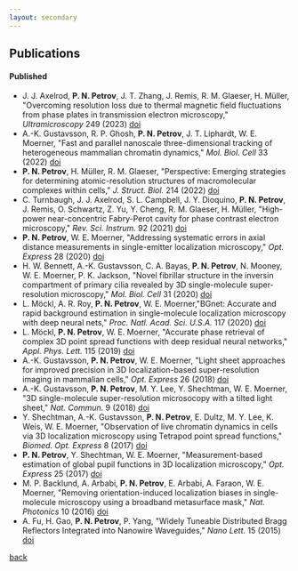 ```yaml
---
layout: secondary
---
```


## Publications

#### Published

* J. J. Axelrod, **P. N. Petrov**, J. T. Zhang, J. Remis, R. M. Glaeser, H. Müller, "Overcoming resolution loss due to thermal magnetic field fluctuations from phase plates in transmission electron microscopy," _Ultramicroscopy_ 249 (2023) <a href="https://doi.org/10.1016/j.ultramic.2023.113730" target="_blank">doi</a>
* A.-K. Gustavsson, R. P. Ghosh, **P. N. Petrov**, J. T. Liphardt, W. E. Moerner, "Fast and parallel nanoscale three-dimensional tracking of heterogeneous mammalian chromatin dynamics," _Mol. Biol. Cell_ 33 (2022) <a href="https://doi.org/10.1091/mbc.E21-10-0514" target="_blank">doi</a>
* **P. N. Petrov**, H. Müller, R. M. Glaeser, "Perspective: Emerging strategies for determining atomic-resolution structures of macromolecular complexes within cells," _J. Struct. Biol._ 214 (2022) <a href="https://doi.org/10.1016/j.jsb.2021.107827" target="_blank">doi</a>
* C. Turnbaugh, J. J. Axelrod, S. L. Campbell, J. Y. Dioquino, **P. N. Petrov**, J. Remis, O. Schwartz, Z. Yu, Y. Cheng, R. M. Glaeser, H. Müller, "High-power near-concentric Fabry-Perot cavity for phase contrast electron microscopy," _Rev. Sci. Instrum._ 92 (2021) <a href="https://doi.org/10.1063/5.0045496" target="_blank">doi</a>
* **P. N. Petrov**, W. E. Moerner, "Addressing systematic errors in axial distance measurements in single-emitter localization microscopy," _Opt. Express_ 28 (2020) <a href="https://doi.org/10.1364/OE.391496" target="_blank">doi</a>
* H. W. Bennett, A.-K. Gustavsson, C. A. Bayas, **P. N. Petrov**, N. Mooney, W. E. Moerner, P. K. Jackson, "Novel fibrillar structure in the inversin compartment of primary cilia revealed by 3D single-molecule super-resolution microscopy," _Mol. Biol. Cell_ 31 (2020) <a href="https://doi.org/10.1091/mbc.E19-09-0499" target="_blank">doi</a>
* L. Möckl, A. R. Roy, **P. N. Petrov**, W. E. Moerner,"BGnet: Accurate and rapid background estimation in single-molecule localization microscopy with deep neural nets," _Proc. Natl. Acad. Sci. U.S.A._ 117 (2020) <a href="https://doi.org/10.1073/pnas.1916219117" target="_blank">doi</a>
* L. Möckl, **P. N. Petrov**, W. E. Moerner, "Accurate phase retrieval of complex 3D point spread functions with deep residual neural networks," _Appl. Phys. Lett._ 115 (2019) <a href="https://doi.org/10.1063/1.5125252" target="_blank">doi</a>
* A.-K. Gustavsson, **P. N. Petrov**, W. E. Moerner, "Light sheet approaches for improved precision in 3D localization-based super-resolution imaging in mammalian cells," _Opt. Express_ 26 (2018) <a href="https://doi.org/10.1364/OE.26.013122" target="_blank">doi</a>
* A.-K. Gustavsson, **P. N. Petrov**, M. Y. Lee, Y. Shechtman, W. E. Moerner, "3D single-molecule super-resolution microsocopy with a tilted light sheet," _Nat. Commun._ 9 (2018) <a href="https://doi.org/10.1038/s41467-017-02563-4" target="_blank">doi</a>
* Y. Shechtman, A.-K. Gustavsson, **P. N. Petrov**, E. Dultz, M. Y. Lee, K. Weis, W. E. Moerner, "Observation of live chromatin dynamics in cells via 3D localization microscopy using Tetrapod point spread functions," _Biomed. Opt. Express_ 8 (2017) <a href="https://doi.org/10.1364/BOE.8.005735" target="_blank">doi</a>
* **P. N. Petrov**, Y. Shechtman, W. E. Moerner, "Measurement-based estimation of global pupil functions in 3D localization microscopy," _Opt. Express_ 25 (2017) <a href="http://doi.org/10.1364/oe.25.007945" target="_blank">doi</a>
* M. P. Backlund, A. Arbabi, **P. N. Petrov**, E. Arbabi, A. Faraon, W. E. Moerner, "Removing orientation-induced localization biases in single-molecule microscopy using a broadband metasurface mask," _Nat. Photonics_ 10 (2016) <a href="http://doi.org/10.1038/nphoton.2016.93" target="_blank">doi</a>
* A. Fu, H. Gao, **P. N. Petrov**, P. Yang, "Widely Tuneable Distributed Bragg Reflectors Integrated into Nanowire Waveguides," _Nano Lett._ 15 (2015) <a href="http://doi.org/10.1021/acs.nanolett.5b02839" target="_blank">doi</a>

[back](./)
